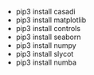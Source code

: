 - pip3 install casadi
- pip3 install matplotlib 
- pip3 install controls
- pip3 install seaborn
- pip3 install numpy 
- pip3 install slycot
- pip3 install numba